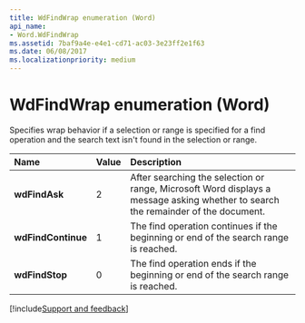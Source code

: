 ```yaml
---
title: WdFindWrap enumeration (Word)
api_name:
- Word.WdFindWrap
ms.assetid: 7baf9a4e-e4e1-cd71-ac03-3e23ff2e1f63
ms.date: 06/08/2017
ms.localizationpriority: medium
---
```



# WdFindWrap enumeration (Word)

Specifies wrap behavior if a selection or range is specified for a find operation and the search text isn't found in the selection or range.



|Name|Value|Description|
|:-----|:-----|:-----|
| **wdFindAsk**|2|After searching the selection or range, Microsoft Word displays a message asking whether to search the remainder of the document.|
| **wdFindContinue**|1|The find operation continues if the beginning or end of the search range is reached.|
| **wdFindStop**|0|The find operation ends if the beginning or end of the search range is reached.|

[!include[Support and feedback](~/includes/feedback-boilerplate.md)]